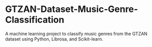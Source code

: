 # GTZAN-Dataset-Music-Genre-Classification
A machine learning project to classify music genres from the GTZAN dataset using Python, Librosa, and Scikit-learn.
